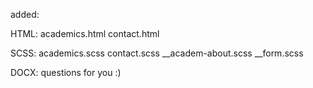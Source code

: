 added:

HTML:
academics.html
contact.html

SCSS:
academics.scss
contact.scss
__academ-about.scss
__form.scss

DOCX:
questions for you :)